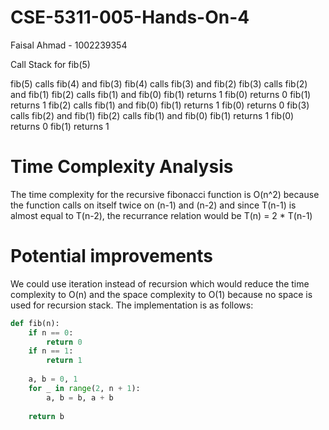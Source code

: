 # CSE-5311-005-Hands-On-4
Faisal Ahmad - 1002239354

Call Stack for fib(5)

fib(5) calls fib(4) and fib(3)
    fib(4) calls fib(3) and fib(2)
        fib(3) calls fib(2) and fib(1)
            fib(2) calls fib(1) and fib(0)
                fib(1) returns 1
                fib(0) returns 0
            fib(1) returns 1
        fib(2) calls fib(1) and fib(0)
            fib(1) returns 1
            fib(0) returns 0
    fib(3) calls fib(2) and fib(1)
        fib(2) calls fib(1) and fib(0)
            fib(1) returns 1
            fib(0) returns 0
        fib(1) returns 1

# Time Complexity Analysis
The time complexity for the recursive fibonacci function is O(n^2) because the function calls on itself twice on (n-1) and (n-2) and since T(n-1) is almost equal to T(n-2), the recurrance relation would be T(n) = 2 * T(n-1)


# Potential improvements 
We could use iteration instead of recursion which would reduce the time complexity to O(n) and the space complexity to O(1) because no space is used for recursion stack. The implementation is as follows: 

```python
def fib(n):
    if n == 0:
        return 0
    if n == 1:
        return 1
    
    a, b = 0, 1
    for _ in range(2, n + 1):
        a, b = b, a + b
    
    return b
